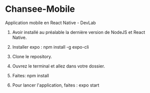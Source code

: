 # Chansee-Mobile
Application mobile en React Native - DevLab

1. Avoir installé au préalable la dernière version de NodeJS et React Native.

2. Installer expo : npm install -g expo-cli

3. Clone le repository.

4. Ouvrez le terminal et allez dans votre dossier.

5. Faites: npm install

6. Pour lancer l'application, faites : expo start
